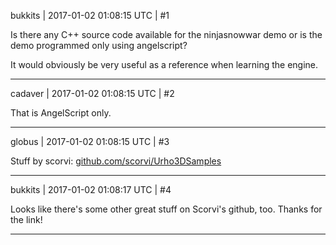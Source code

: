 bukkits | 2017-01-02 01:08:15 UTC | #1

Is there any C++ source code available for the ninjasnowwar demo or is the demo programmed only using angelscript?

It would obviously be very useful as a reference when learning the engine.

-------------------------

cadaver | 2017-01-02 01:08:15 UTC | #2

That is AngelScript only.

-------------------------

globus | 2017-01-02 01:08:15 UTC | #3

Stuff by scorvi:
[github.com/scorvi/Urho3DSamples](https://github.com/scorvi/Urho3DSamples)

-------------------------

bukkits | 2017-01-02 01:08:17 UTC | #4

Looks like there's some other great stuff on Scorvi's github, too. Thanks for the link!

-------------------------

